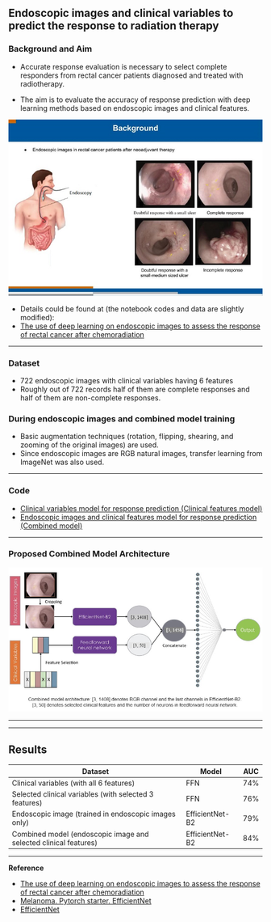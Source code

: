##  Endoscopic images and clinical variables to predict the response to radiation therapy
 
### Background and Aim

- Accurate response evaluation is necessary to select complete responders from rectal cancer patients diagnosed and treated with radiotherapy.

- The aim is to evaluate the accuracy of response prediction with deep learning methods based on endoscopic images and clinical features.

![](images/background_endoscopy_imaging.jpg)

- Details could be found at (the notebook codes and data are slightly modified): 
- [The use of deep learning on endoscopic images to assess the response of rectal cancer after chemoradiation](https://link.springer.com/article/10.1007/s00464-021-08685-7)
----
### Dataset
* 722 endoscopic images with clinical variables having 6 features 
* Roughly out of 722 records half of them are complete responses and half of them are non-complete responses.

### During endoscopic images and combined model training
* Basic augmentation techniques (rotation, flipping, shearing, and zooming of the original images) are used.
* Since endoscopic images are RGB natural images, transfer learning from ImageNet was also used.
----
### Code
* [Clinical variables model for response prediction (Clinical features model)](endoscopy_clinical_features_for_response_prediction.ipynb)
* [Endoscopic images and clinical features model for response prediction (Combined model)](endoscopy_image_and_clinical_features_for_response_prediction.ipynb)
----
### Proposed Combined Model Architecture
![](images/combined_model_architecture.jpg)

----
----
                    

## Results

| Dataset | Model | AUC | 
| ------------- | -------------| -------------| 
| Clinical variables  (with all 6 features) | FFN | 74%| 
| Selected clinical variables (with selected 3 features) | FFN | 76%| 
| Endoscopic image  (trained in endoscopic images only) | EfficientNet-B2 | 79%| 
| Combined model (endoscopic image and selected clinical features) | EfficientNet-B2 | 84%| 

----
**Reference**
* [The use of deep learning on endoscopic images to assess the response of rectal cancer after chemoradiation](https://link.springer.com/article/10.1007/s00464-021-08685-7)
* [Melanoma. Pytorch starter. EfficientNet](https://www.kaggle.com/nroman/melanoma-pytorch-starter-efficientnet/output)
* [EfficientNet](https://github.com/qubvel/efficientnet)

